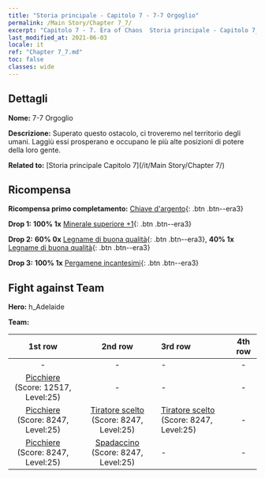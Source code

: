 ```yaml
---
title: "Storia principale - Capitolo 7 - 7-7 Orgoglio"
permalink: /Main Story/Chapter 7_7/
excerpt: "Capitolo 7 - 7. Era of Chaos  Storia principale - Capitolo 7_7. 7-7 Orgoglio"
last_modified_at: 2021-06-03
locale: it
ref: "Chapter 7_7.md"
toc: false
classes: wide
---
```


## Dettagli

 **Nome:** 7-7 Orgoglio

 **Descrizione:** Superato questo ostacolo, ci troveremo nel territorio degli umani. Laggiù essi prosperano e occupano le più alte posizioni di potere della loro gente.

 **Related to:** [Storia principale Capitolo 7](/it/Main Story/Chapter 7/)

## Ricompensa

 **Ricompensa primo completamento:** [Chiave d'argento](/ItemsIT/con_693/){: .btn .btn--era3}

 **Drop 1:** **100% 1x** [Minerale superiore +1](/ItemsIT/mat_19/){: .btn .btn--era3}

 **Drop 2:** **60% 0x** [Legname di buona qualità](/ItemsIT/mat_13/){: .btn .btn--era3}, **40% 1x** [Legname di buona qualità](/ItemsIT/mat_13/){: .btn .btn--era3}

 **Drop 3:** **100% 1x** [Pergamene incantesimi](/ItemsIT/con_694/){: .btn .btn--era3}


## Fight against Team
 **Hero:** h_Adelaide

 **Team:**


  | 1st row | 2nd row | 3rd row | 4th row |
  |:----:|:----:|:----|:----:|
  | - | - | - | - |
  | [Picchiere](/it/units/Pikeman/) (Score: 12517, Level:25)  | - | - | - |
  | [Picchiere](/it/units/Pikeman/) (Score: 8247, Level:25)  | [Tiratore scelto](/it/units/Marksman/) (Score: 8247, Level:25)  | [Tiratore scelto](/it/units/Marksman/) (Score: 8247, Level:25)  | - |
  | [Picchiere](/it/units/Pikeman/) (Score: 8247, Level:25)  | [Spadaccino](/it/units/Swordsman/) (Score: 8247, Level:25)  | - | - |


